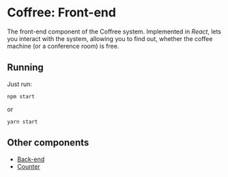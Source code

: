 # Coffree: Front-end

The front-end component of the Coffree system.
Implemented in *React*, lets you interact with the system, allowing you to find out, whether the coffee machine (or a conference room) is free. 

## Running

Just run:

```
npm start
```

or

```
yarn start
```

## Other components
* [Back-end](https://github.com/Solvinden-Team/BITEhack2020Backend)
* [Counter](https://github.com/Solvinden-Team/BITEhack2020-counter)

